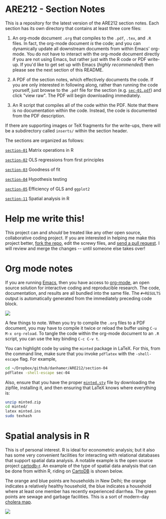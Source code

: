 ARE212 - Section Notes
======

This is a repository for the latest version of the ARE212 section
notes.  Each section has its own directory that contains at least
three core files:

1. An org-mode document `.org` that compiles to the `.pdf`, `.tex`,
and `.R` files.  In fact, the org-mode document _is_ the code; and you
can dynamically update all downstream documents from within Emacs'
org-mode.  You do not have to interact with the org-mode document
directly if you are not using Emacs, but rather just with the R code
or PDF write-up.  If you'd like to get set up with Emacs (_highly
recommended_) then please see the next section of this README.

2. A PDF of the section notes, which effectively documents the code.
If you are only interested in following along, rather than running the
code yourself, just browse to the `.pdf` file for the section
(e.g. [`sec-01.pdf`](https://github.com/danhammer/ARE212/blob/master/section-01/sec-01.pdf))
and click "view raw".  The PDF will begin downloading immediately.

3. An R script that compiles all of the code within the PDF.  Note
that there is no documentation within the code.  Instead, the code is
documented from the PDF description.

If there are supporting images or TeX fragments for the write-ups,
there will be a subdirectory called `inserts/` within the section
header.

The sections are organized as follows:

[`section-01`](https://github.com/danhammer/ARE212/tree/master/section-01) Matrix operations in R

[`section-02`](https://github.com/danhammer/ARE212/tree/master/section-02) OLS regressions from first principles

[`section-03`](https://github.com/danhammer/ARE212/tree/master/section-03) Goodness of fit

[`section-04`](https://github.com/danhammer/ARE212/tree/master/section-04) Hypothesis testing

[`section-05`](https://github.com/danhammer/ARE212/tree/master/section-05) Efficiency of GLS and `ggplot2`

[`section-11`](https://github.com/danhammer/ARE212/tree/master/section-11) Spatial analysis in R

# Help me write this!  

This project can and _should_ be treated like any other open source,
collaborative coding project.  If you are interested in helping me
make this project better, [fork the
repo](https://help.github.com/articles/fork-a-repo), edit the screwy
files, and [send a pull
request](https://help.github.com/articles/using-pull-requests).  I
will review and merge the changes -- until someone else takes over!

# Org mode notes

If you are running [Emacs](http://www.gnu.org/software/emacs), then
you have access to [org-mode](http://orgmode.org), an open source
solution for interactive coding and reproducible research.  The code,
documentation, and results are all bundled into the same file.  The
`#+RESULTS` output is automatically generated from the immediately
preceding code block.

![](http://dl.dropbox.com/u/5365589/org-mode.png)

A few things to note.  When you try to compile the `.org` files to
a PDF document, you may have to compile it twice or reload the buffer
using `C-u M-x org-reload`.  To tangle the code within the org-mode
document to an `.R` script, you can use the key binding `C-c C-v t`.

You can highlight code by using the `minted` package in LaTeX.  For
this, from the command line, make sure that you invoke `pdflatex` with
the `-shell-escape` flag.  For example,

```bash
cd ~/Dropbox/github/danhamer/ARE212/section-04
pdflatex -shell-escape sec-04
```

Also, ensure that you have the proper
[`minted.sty`](http://www.ctan.org/pkg/minted) file by downloading the
zipfile, installing it, and then ensuring that LaTeX knows where
everything is:

```bash
unzip minted.zip
cd minted/
latex minted.ins
sudo texhash
```

# Spatial analysis in R

This is of personal interest.  R is ideal for econometric analysis;
but it also has some very convenient facilities for interacting with
relational databases that support spatial data analysis.  A notable
example is the open source project
[cartodb-r](https://github.com/Vizzuality/cartodb-r).  An example of
the type of spatial data analysis that can be done from within R,
riding on [CartoDB](http://cartodb.com) is shown below.

The orange and blue points are households in New Delhi; the orange
indicates a relatively healthy household, the blue indicates a
household where at least one member has recently experienced diarrhea.
The green points are sewage and garbage facilities.  This is a sort of
modern-day [cholera
map](http://en.wikipedia.org/wiki/File:Snow-cholera-map-1.jpg).

[![](http://i.imgur.com/TMPBC.jpg)](https://danhammer.cartodb.com/tables/facilities_household/embed_map)
